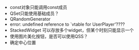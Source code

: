 * const对象只能调用const成员
* QSet只能使用基础成员？
* QRandomGenerator
*  error: undefined reference to `vtable for UserPlayer'????
*  StackedWidget 可以存放多个widget，但某个时刻只能显示一个
*  使用图片美化按钮，是否可以使用QSS？
*  确定中心位置